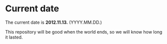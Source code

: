 # Current date

The current date is **2012.11.13.** (YYYY.MM.DD.)

This repository will be good when the world ends, so we will know how long it lasted.
